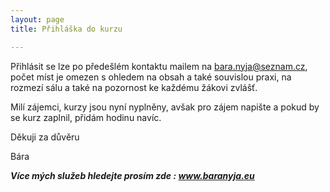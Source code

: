 ```yaml
---
layout: page
title: Přihláška do kurzu

---
```

Přihlásit se lze po předešlém kontaktu mailem na bara.nyja@seznam.cz, počet míst je omezen s ohledem na obsah a také souvislou praxi, na rozmezí sálu a také na pozornost ke každému žákovi zvlášť.

Milí zájemci, kurzy jsou nyní nyplněny, avšak pro zájem napište a pokud by se kurz zaplnil, přidám hodinu navíc.

Děkuji za důvěru

Bára

**_Více mých služeb hledejte prosím zde : www.baranyja.eu_**